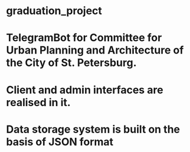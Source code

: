 # graduation_project
# TelegramBot for Committee for Urban Planning and Architecture of the City of St. Petersburg.
# Client and admin interfaces are realised in it.
# Data storage system is built on the basis of JSON format
